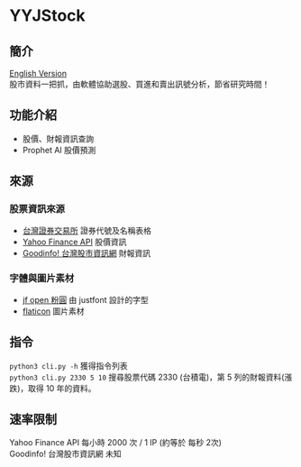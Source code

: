 # YYJStock
## 簡介
[English Version](en_US.md)  
股市資料一把抓，由軟體協助選股、買進和賣出訊號分析，節省研究時間！
## 功能介紹
- 股價、財報資訊查詢
- Prophet AI 股價預測
## 來源
### 股票資訊來源
- [台灣證券交易所](https://www.twse.com.tw) 證券代號及名稱表格  
- [Yahoo Finance API](https://github.com/ranaroussi/yfinance) 股價資訊  
- [Goodinfo! 台灣股市資訊網](https://goodinfo.tw) 財報資訊  
### 字體與圖片素材
- [jf open 粉圓](https://github.com/justfont/open-huninn-font) 由 justfont 設計的字型
- [flaticon](https://www.flaticon.com) 圖片素材  
## 指令
```python3 cli.py -h``` 獲得指令列表  
```python3 cli.py 2330 5 10``` 搜尋股票代碼 2330 (台積電)，第 5 列的財報資料(漲跌)，取得 10 年的資料。
## 速率限制
Yahoo Finance API 每小時 2000 次 / 1 IP (約等於 每秒 2次)  
Goodinfo! 台灣股市資訊網 未知  
